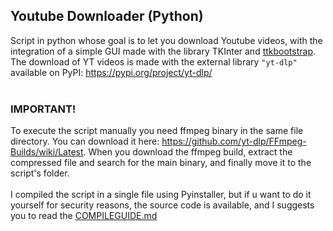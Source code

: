 ## Youtube Downloader (Python)

Script in python whose goal is to let you download Youtube videos, with the integration of a simple GUI made with the library TKInter and [ttkbootstrap](https://github.com/israel-dryer/ttkbootstrap/).
<br>The download of YT videos is made with the external library `"yt-dlp"` available on PyPI: https://pypi.org/project/yt-dlp/
<br>
<br>
### IMPORTANT!
To execute the script manually you need ffmpeg binary in the same file directory. You can download it here: https://github.com/yt-dlp/FFmpeg-Builds/wiki/Latest. When you download the ffmpeg build, extract the compressed file and search for the main binary, and finally move it to the script's folder.
<br><br>I compiled the script in a single file using Pyinstaller, but if u want to do it yourself for security reasons, the source code is available, and I suggests you to read the [COMPILEGUIDE.md](COMPILEGUIDE.md)

